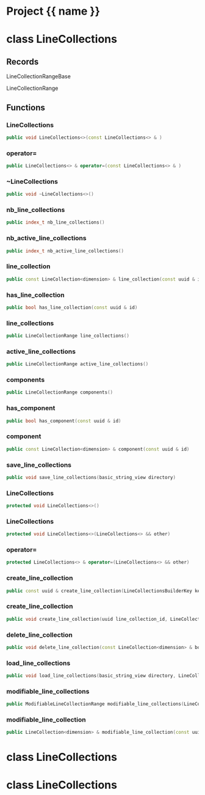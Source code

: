 <script setup>
import {useRoute} from 'vitepress'
const {path} = useRoute()
const tokens = path.split('/')
const words = tokens[2].split('-');
for (let i = 0; i < words.length; i++) {
    words[i] = words[i].charAt(0).toUpperCase() + words[i].slice(1);
    words[i] = words[i].replace('geode', 'Geode')
}
const name = words.join('-');
</script>
# Project {{ name }}

# class LineCollections


## Records

LineCollectionRangeBase

LineCollectionRange



## Functions

### LineCollections

```cpp
public void LineCollections<>(const LineCollections<> & )
```


### operator=

```cpp
public LineCollections<> & operator=(const LineCollections<> & )
```


### ~LineCollections

```cpp
public void ~LineCollections<>()
```


### nb_line_collections

```cpp
public index_t nb_line_collections()
```


### nb_active_line_collections

```cpp
public index_t nb_active_line_collections()
```


### line_collection

```cpp
public const LineCollection<dimension> & line_collection(const uuid & id)
```


### has_line_collection

```cpp
public bool has_line_collection(const uuid & id)
```


### line_collections

```cpp
public LineCollectionRange line_collections()
```


### active_line_collections

```cpp
public LineCollectionRange active_line_collections()
```


### components

```cpp
public LineCollectionRange components()
```


### has_component

```cpp
public bool has_component(const uuid & id)
```


### component

```cpp
public const LineCollection<dimension> & component(const uuid & id)
```


### save_line_collections

```cpp
public void save_line_collections(basic_string_view directory)
```


### LineCollections

```cpp
protected void LineCollections<>()
```


### LineCollections

```cpp
protected void LineCollections<>(LineCollections<> && other)
```


### operator=

```cpp
protected LineCollections<> & operator=(LineCollections<> && other)
```


### create_line_collection

```cpp
public const uuid & create_line_collection(LineCollectionsBuilderKey key)
```


### create_line_collection

```cpp
public void create_line_collection(uuid line_collection_id, LineCollectionsBuilderKey key)
```


### delete_line_collection

```cpp
public void delete_line_collection(const LineCollection<dimension> & boundary, LineCollectionsBuilderKey key)
```


### load_line_collections

```cpp
public void load_line_collections(basic_string_view directory, LineCollectionsBuilderKey key)
```


### modifiable_line_collections

```cpp
public ModifiableLineCollectionRange modifiable_line_collections(LineCollectionsBuilderKey key)
```


### modifiable_line_collection

```cpp
public LineCollection<dimension> & modifiable_line_collection(const uuid & id, LineCollectionsBuilderKey key)
```




# class LineCollections


# class LineCollections


